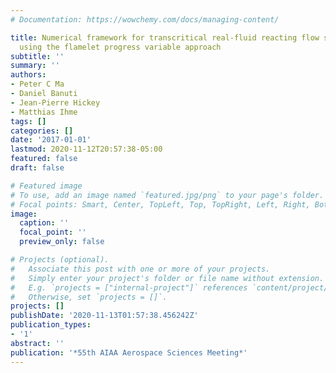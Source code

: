 ```yaml
---
# Documentation: https://wowchemy.com/docs/managing-content/

title: Numerical framework for transcritical real-fluid reacting flow simulations
  using the flamelet progress variable approach
subtitle: ''
summary: ''
authors:
- Peter C Ma
- Daniel Banuti
- Jean-Pierre Hickey
- Matthias Ihme
tags: []
categories: []
date: '2017-01-01'
lastmod: 2020-11-12T20:57:38-05:00
featured: false
draft: false

# Featured image
# To use, add an image named `featured.jpg/png` to your page's folder.
# Focal points: Smart, Center, TopLeft, Top, TopRight, Left, Right, BottomLeft, Bottom, BottomRight.
image:
  caption: ''
  focal_point: ''
  preview_only: false

# Projects (optional).
#   Associate this post with one or more of your projects.
#   Simply enter your project's folder or file name without extension.
#   E.g. `projects = ["internal-project"]` references `content/project/deep-learning/index.md`.
#   Otherwise, set `projects = []`.
projects: []
publishDate: '2020-11-13T01:57:38.456242Z'
publication_types:
- '1'
abstract: ''
publication: '*55th AIAA Aerospace Sciences Meeting*'
---
```

